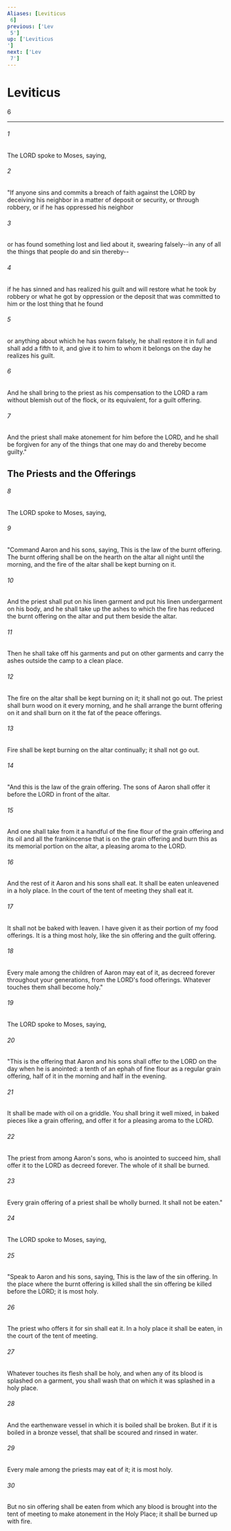 ```yaml
---
Aliases: [Leviticus 6]
previous: ['Lev 5']
up: ['Leviticus']
next: ['Lev 7']
---
```

# Leviticus 6

***
 

###### 1 
The LORD spoke to Moses, saying,  

###### 2 
"If anyone sins and commits a breach of faith against the LORD by deceiving his neighbor in a matter of deposit or security, or through robbery, or if he has oppressed his neighbor  

###### 3 
or has found something lost and lied about it, swearing falsely--in any of all the things that people do and sin thereby--  

###### 4 
if he has sinned and has realized his guilt and will restore what he took by robbery or what he got by oppression or the deposit that was committed to him or the lost thing that he found  

###### 5 
or anything about which he has sworn falsely, he shall restore it in full and shall add a fifth to it, and give it to him to whom it belongs on the day he realizes his guilt.  

###### 6 
And he shall bring to the priest as his compensation to the LORD a ram without blemish out of the flock, or its equivalent, for a guilt offering.  

###### 7 
And the priest shall make atonement for him before the LORD, and he shall be forgiven for any of the things that one may do and thereby become guilty."  ## The Priests and the Offerings  

###### 8 
The LORD spoke to Moses, saying,  

###### 9 
"Command Aaron and his sons, saying, This is the law of the burnt offering. The burnt offering shall be on the hearth on the altar all night until the morning, and the fire of the altar shall be kept burning on it.  

###### 10 
And the priest shall put on his linen garment and put his linen undergarment on his body, and he shall take up the ashes to which the fire has reduced the burnt offering on the altar and put them beside the altar.  

###### 11 
Then he shall take off his garments and put on other garments and carry the ashes outside the camp to a clean place.  

###### 12 
The fire on the altar shall be kept burning on it; it shall not go out. The priest shall burn wood on it every morning, and he shall arrange the burnt offering on it and shall burn on it the fat of the peace offerings.  

###### 13 
Fire shall be kept burning on the altar continually; it shall not go out.  

###### 14 
"And this is the law of the grain offering. The sons of Aaron shall offer it before the LORD in front of the altar.  

###### 15 
And one shall take from it a handful of the fine flour of the grain offering and its oil and all the frankincense that is on the grain offering and burn this as its memorial portion on the altar, a pleasing aroma to the LORD.  

###### 16 
And the rest of it Aaron and his sons shall eat. It shall be eaten unleavened in a holy place. In the court of the tent of meeting they shall eat it.  

###### 17 
It shall not be baked with leaven. I have given it as their portion of my food offerings. It is a thing most holy, like the sin offering and the guilt offering.  

###### 18 
Every male among the children of Aaron may eat of it, as decreed forever throughout your generations, from the LORD's food offerings. Whatever touches them shall become holy."  

###### 19 
The LORD spoke to Moses, saying,  

###### 20 
"This is the offering that Aaron and his sons shall offer to the LORD on the day when he is anointed: a tenth of an ephah of fine flour as a regular grain offering, half of it in the morning and half in the evening.  

###### 21 
It shall be made with oil on a griddle. You shall bring it well mixed, in baked pieces like a grain offering, and offer it for a pleasing aroma to the LORD.  

###### 22 
The priest from among Aaron's sons, who is anointed to succeed him, shall offer it to the LORD as decreed forever. The whole of it shall be burned.  

###### 23 
Every grain offering of a priest shall be wholly burned. It shall not be eaten."  

###### 24 
The LORD spoke to Moses, saying,  

###### 25 
"Speak to Aaron and his sons, saying, This is the law of the sin offering. In the place where the burnt offering is killed shall the sin offering be killed before the LORD; it is most holy.  

###### 26 
The priest who offers it for sin shall eat it. In a holy place it shall be eaten, in the court of the tent of meeting.  

###### 27 
Whatever touches its flesh shall be holy, and when any of its blood is splashed on a garment, you shall wash that on which it was splashed in a holy place.  

###### 28 
And the earthenware vessel in which it is boiled shall be broken. But if it is boiled in a bronze vessel, that shall be scoured and rinsed in water.  

###### 29 
Every male among the priests may eat of it; it is most holy.  

###### 30 
But no sin offering shall be eaten from which any blood is brought into the tent of meeting to make atonement in the Holy Place; it shall be burned up with fire.
